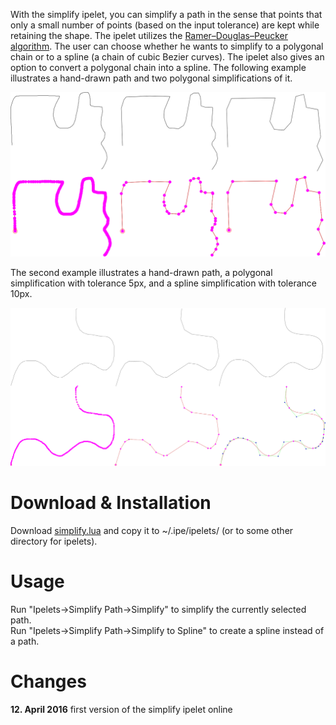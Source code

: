 With the simplify ipelet, you can simplify a path in the sense that 
points that only a small number of points (based on the input 
tolerance) are kept while retaining the shape. The ipelet utilizes the 
[Ramer–Douglas–Peucker algorithm](https://en.wikipedia.org/wiki/Ramer%E2%80%93Douglas%E2%80%93Peucker_algorithm).
The user can choose whether he wants to simplify to a polygonal chain or
to a spline (a chain of cubic Bezier curves). The ipelet also gives an 
option to convert a polygonal chain into a spline.
The following example illustrates a hand-drawn path and two polygonal 
simplifications of it.

![Simplify examples](simplify.png) 

The second example illustrates a hand-drawn path, a polygonal simplification
with tolerance 5px, and a spline simplification with tolerance 10px.

![Simplify examples](simplifyspline.png) 

# Download & Installation #

Download [simplify.lua](simplify.lua) and copy it to ~/.ipe/ipelets/
(or to some other directory for ipelets).

# Usage #

Run "Ipelets->Simplify Path->Simplify" to simplify the currently selected path.  
Run "Ipelets->Simplify Path->Simplify to Spline" to create a spline instead of a path. 

# Changes #

**12. April 2016**
first version of the simplify ipelet online